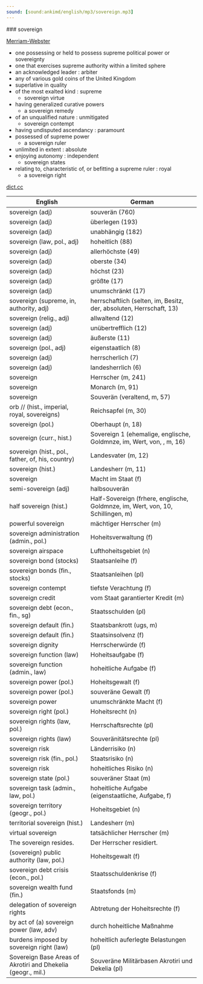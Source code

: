 ```yaml
---
sound: [sound:ankimd/english/mp3/sovereign.mp3]
---
```


\### sovereign

[Merriam-Webster](https://www.merriam-webster.com/dictionary/sovereign)

- one possessing or held to possess supreme political power or sovereignty
- one that exercises supreme authority within a limited sphere
- an acknowledged leader : arbiter
- any of various gold coins of the United Kingdom
- superlative in quality
- of the most exalted kind : supreme
    - sovereign virtue
- having generalized curative powers
    - a sovereign remedy
- of an unqualified nature : unmitigated
    - sovereign contempt
- having undisputed ascendancy : paramount
- possessed of supreme power
    - a sovereign ruler
- unlimited in extent : absolute
- enjoying autonomy : independent
    - sovereign states
- relating to, characteristic of, or befitting a supreme ruler : royal
    - a sovereign right

[dict.cc](https://www.dict.cc/sovereign)

| English        | German       |
| -------------- | ------------ |
| sovereign (adj) | souverän (760) |
| sovereign (adj) | überlegen (193) |
| sovereign (adj) | unabhängig (182) |
| sovereign (law, pol., adj) | hoheitlich (88) |
| sovereign (adj) | allerhöchste (49) |
| sovereign (adj) | oberste (34) |
| sovereign (adj) | höchst (23) |
| sovereign (adj) | größte (17) |
| sovereign (adj) | unumschränkt (17) |
| sovereign (supreme, in, authority, adj) | herrschaftlich (selten, im, Besitz, der, absoluten, Herrschaft, 13) |
| sovereign (relig., adj) | allwaltend (12) |
| sovereign (adj) | unübertrefflich (12) |
| sovereign (adj) | äußerste (11) |
| sovereign (pol., adj) | eigenstaatlich (8) |
| sovereign (adj) | herrscherlich (7) |
| sovereign (adj) | landesherrlich (6) |
| sovereign | Herrscher (m, 241) |
| sovereign | Monarch (m, 91) |
| sovereign | Souverän (veraltend, m, 57) |
| orb // (hist., imperial, royal, sovereigns) | Reichsapfel (m, 30) |
| sovereign (pol.) | Oberhaupt (n, 18) |
| sovereign (curr., hist.) | Sovereign 1 (ehemalige, englische, Goldmnze, im, Wert, von, , m, 16) |
| sovereign (hist., pol., father, of, his, country) | Landesvater (m, 12) |
| sovereign (hist.) | Landesherr (m, 11) |
| sovereign | Macht im Staat (f) |
| semi-sovereign (adj) | halbsouverän |
| half sovereign (hist.) | Half-Sovereign (frhere, englische, Goldmnze, im, Wert, von, 10, Schillingen, m) |
| powerful sovereign | mächtiger Herrscher (m) |
| sovereign administration (admin., pol.) | Hoheitsverwaltung (f) |
| sovereign airspace | Lufthoheitsgebiet (n) |
| sovereign bond (stocks) | Staatsanleihe (f) |
| sovereign bonds (fin., stocks) | Staatsanleihen (pl) |
| sovereign contempt | tiefste Verachtung (f) |
| sovereign credit | vom Staat garantierter Kredit (m) |
| sovereign debt (econ., fin., sg) | Staatsschulden (pl) |
| sovereign default (fin.) | Staatsbankrott (ugs, m) |
| sovereign default (fin.) | Staatsinsolvenz (f) |
| sovereign dignity | Herrscherwürde (f) |
| sovereign function (law) | Hoheitsaufgabe (f) |
| sovereign function (admin., law) | hoheitliche Aufgabe (f) |
| sovereign power (pol.) | Hoheitsgewalt (f) |
| sovereign power (pol.) | souveräne Gewalt (f) |
| sovereign power | unumschränkte Macht (f) |
| sovereign right (pol.) | Hoheitsrecht (n) |
| sovereign rights (law, pol.) | Herrschaftsrechte (pl) |
| sovereign rights (law) | Souveränitätsrechte (pl) |
| sovereign risk | Länderrisiko (n) |
| sovereign risk (fin., pol.) | Staatsrisiko (n) |
| sovereign risk | hoheitliches Risiko (n) |
| sovereign state (pol.) | souveräner Staat (m) |
| sovereign task (admin., law, pol.) | hoheitliche Aufgabe (eigenstaatliche, Aufgabe, f) |
| sovereign territory (geogr., pol.) | Hoheitsgebiet (n) |
| territorial sovereign (hist.) | Landesherr (m) |
| virtual sovereign | tatsächlicher Herrscher (m) |
| The sovereign resides. | Der Herrscher residiert. |
| (sovereign) public authority (law, pol.) | Hoheitsgewalt (f) |
| sovereign debt crisis (econ., pol.) | Staatsschuldenkrise (f) |
| sovereign wealth fund <SWF> (fin.) | Staatsfonds (m) |
| delegation of sovereign rights | Abtretung der Hoheitsrechte (f) |
| by act of (a) sovereign power (law, adv) | durch hoheitliche Maßnahme |
| burdens imposed by sovereign right (law) | hoheitlich auferlegte Belastungen (pl) |
| Sovereign Base Areas of Akrotiri and Dhekelia <SBA> (geogr., mil.) | Souveräne Militärbasen Akrotiri und Dekelia (pl) |
